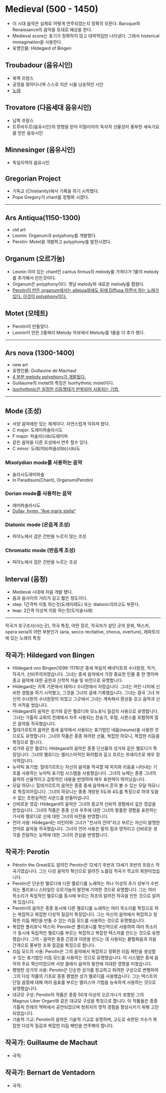 # Medieval (500 - 1450)
- 이 시대 음악은 실제로 어떻게 연주되었는지 정확히 모른다. Baroque와 Renaissance의 음악을 토대로 예상을 한다.
- Medieval score는 표기가 정확하지 않고 대략적임만 나타냈다. 그래서 historical immagination을 사용한다.
- 유명인물: Hildegard of Bingen

## Troubadour (음유시인)
- 북쪽 프랑스
- 궁정을 찾아다니며 스스로 지은 시를 낭송하던 시인
- [노래](https://youtu.be/X1eBZnfHHmo)

## Trovatore (다음세대 음유시인)
- 남쪽 프랑스
- 트루바두르(음유시인)의 영향을 받아 이탈리아의 독자적 선율성이 풍부한 세속가요를 만든 음유시인

## Minnesinger (음유시인)
- 독일지역의 음유시인

## Gregorian Project
- 기독교 (Chistianity)에서 기록을 하기 시작했다.
- Pope Gregory가 chant를 정형화 시켰다.

---
## Ars Antiqua(1150-1300)
- old art
- Leonin: Organum과 polyphony를 개발했다.
- Perotin: Motet을 개발하고 polyphony를 발전시켰다.

## Organum (오르가눔)
- Leonin 이미 있는 chant인 cantus firmus의 melody를 가져다가 1줄의 melody를 추가해서 만든것이다.
- Organum은 polyphony이다. 옛날 melody와 새로운 melody를 합쳤다.
- [Perotin이 만든 organum에서는 alleluia외에도 뒤에 Diffusa 하면서 하는 노래가 있다. 이것이 polyphony이다.](https://youtu.be/6lxDrIn14l4)

## Motet (모테트)
- Perotin이 만들었다.
- Leonin이 만든 2줄짜리 Melody 악보에서 Melody를 1줄을 더 추가 했다.
---
## Ars nova (1300-1400)
- new art
- 유명인물: Guillaume de Machaut
- [4 부분 melody polyphony가 개발됬다.](https://youtu.be/77t_bjYSDKA)
- Guillaume의 motet의 특징은 Isorhythmic motet이다.
- [Isorhythmic은 일정한 리듬형태가 반복되어 사용되는 기법.](https://youtu.be/zBY-ebY_NIE)
---
## Mode (조성)
- 서양 음악에만 있는 체계이다. 자연스럽게 익혀져 왔다.
- C major: 도레미파솔라시도
- F major: 파솔라(시b)도레미파
- 같은 음악을 다른 조성에서 연주 할수 있다.
- C minor: 도레(미b)파솔(라b)(시b)도

### Mixolydian mode를 사용하는 음악
- 솔라시도레미파솔
- In Paradisum(Chant), Organum(Perotin)

### Dorian mode를 사용하는 음악
- 레미파솔라시도
- [Dufay, hymn, “Ave maris stella”](https://www.youtube.com/watch?v=6mcxEtyEUw4)

### Diatonic mode (온음계 조성)
- 피아노에서 검은 건반을 누르지 않는 조성

### Chromatic mode (반음계 조성)
- 피아노에서 검은 건반을 누르는 조성

## Interval (음정)
- Medieval 시대에 처음 개발 됐다.
- 음과 음사이의 거리가 길고 짧은 정도이다.
- step: 1간격씩 이동 하는것(도레미레도) 또는 diatonic이라고도 부른다.
- leap: 2간격 이상씩 이동 하는것(도미솔시레)

---
작곡가 호구조사(사는곳), 작곡 특징, 어떤 장르, 작곡자가 살던 곳의 문화, 텍스처, opera seria의 어떤 부분인가 (aria, secco recitative, chorus, overture), 레파토리에 있는 노래의 특징
## 작곡가: Hildegard von Bingen
- Hildegard von Bingen(1098-1179)은 중세 독일의 베네딕토회 수녀원장, 작가, 작곡가, 신비주의자였습니다. 그녀는 중세 음악에서 가장 중요한 인물 중 한 명이며 종교 음악에 대한 공헌과 신학적 저술 및 비전으로 유명합니다.
- Hildegard는 귀족 가문에서 태어나 수녀원에서 자랐습니다. 그녀는 어린 나이에 신비한 경험을 하기 시작했고, 그것을 그녀의 글에 기록했습니다. 그녀는 결국 그녀 자신의 수녀원의 수녀원장이 되었고 그곳에서 그녀는 계속해서 환상을 갖고 음악과 신학 서적을 썼습니다.
- Hildegard의 음악은 성가와 같은 멜로디와 모노포닉 질감의 사용으로 유명합니다. 그녀는 가톨릭 교회의 전례에서 자주 사용되는 찬송가, 후렴, 시퀀스를 포함하여 많은 음악을 작곡했습니다.
- 힐데가르트의 음악은 중세 음악에서 사용되는 표기법인 네움(neume)을 사용한 것으로도 유명합니다. 그녀의 작품은 종종 화려한 선율, 복잡한 하모니, 복잡한 리듬을 특징으로 합니다.
- 성가와 같은 멜로디: Hildegard의 음악은 종종 단선율의 성가와 같은 멜로디가 특징입니다. 그녀의 멜로디는 멜리스마적인 화려함과 길고 흐르는 프레이즈로 매우 장식적입니다.
- 뉴마틱 표기법: 힐데가르트는 자신의 음악을 작곡할 때 피치와 리듬을 나타내는 기호를 사용하는 뉴마틱 표기법 시스템을 사용했습니다. 그녀의 뉴메는 종종 그녀의 음악의 선율적이고 감정적인 내용을 반영하여 매우 표현력이 뛰어났습니다.
- 모달 하모니: 힐데가르트의 음악은 종종 중세 음악에서 흔히 볼 수 있는 모달 하모니로 특징지어집니다. 그녀의 하모니는 종종 개방된 5도와 4도를 특징으로 하여 잊을 수 없는 초현실적인 사운드를 만들어냅니다.
- 신비로운 영감: Hildegard의 음악은 그녀의 종교적 신비적 경험에서 깊은 영감을 받았습니다. 그녀의 작품은 종종 신과 우주에 대한 그녀의 황홀한 경험을 표현하는 가사와 멜로디로 신에 대한 그녀의 비전을 반영합니다.
- 언어 사용: Hildegard는 라틴어와 그녀가 "천사의 언어"라고 부르는 자신이 발명한 언어로 음악을 작곡했습니다. 그녀의 언어 사용은 말의 힘과 영적이고 신비로운 생각을 전달하는 능력에 대한 그녀의 관심을 반영합니다.

## 작곡가: Perotin
- Pérotin the Great로도 알려진 Perotin은 12세기 후반과 13세기 초반의 프랑스 작곡가였습니다. 그는 다성 음악의 혁신으로 알려진 노틀담 작곡가 학교의 회원이었습니다.
- Perotin은 단순한 멜로디에 다른 멜로디를 노래하는 하나 이상의 추가 성부가 수반되는 폴리포니 스타일인 오르가눔의 발전에 기여한 것으로 유명합니다. 그는 여러 목소리가 독립적인 멜로디를 동시에 부르는 최초의 알려진 작곡을 만든 것으로 알려져 있습니다.
- Perotin의 음악은 종종 동시에 다른 멜로디를 노래하는 여러 목소리를 특징으로 하는 복잡하고 복잡한 다성적 질감이 특징입니다. 그는 자신의 음악에서 복잡하고 정확한 리듬 패턴을 만들 수 있는 리듬 모드를 사용하는 것으로 유명했습니다.
- 복잡한 폴리포닉 텍스처: Perotin은 폴리포니를 혁신적으로 사용하여 여러 목소리가 동시에 독립적인 멜로디를 부르는 복잡하고 복잡한 텍스처를 만드는 것으로 유명했습니다. 그의 - 음악은 종종 긴장과 이완을 만드는 데 사용되는 불협화음과 자음 간격으로 풍부한 조화 질감을 특징으로 합니다.
- 리듬 모드의 사용: Perotin은 그의 음악에서 복잡하고 정확한 리듬 패턴을 생성할 수 있는 표기법인 리듬 모드를 사용하는 것으로 유명했습니다. 이 시스템은 중세 음악의 주요 혁신이었으며 서양 클래식 음악의 발전에 지대한 영향을 미쳤습니다.
- 평범한 성가의 사용: Perotin은 단순한 성가를 정교하고 화려한 구성으로 변형하여 그의 다성 작품의 기초로 종종 평범한 성가 멜로디를 사용했습니다. 그는 텍스트의 단일 음절에 대해 여러 음표를 부르는 멜리스마 기법을 능숙하게 사용하는 것으로 유명했습니다.
- 대규모 구성: Perotin의 작품은 종종 50개 이상의 오르가나가 포함된 그의 Magnus Liber Organi와 같은 대규모 구성을 특징으로 합니다. 이 작품들은 종종 가톨릭 전례의 맥락에서 공연되었으며 청취자의 영적 경험을 향상시키기 위해 고안되었습니다.
- 기술적 기교: Perotin의 음악은 기술적 기교로 유명하며, 고도로 숙련된 가수가 복잡한 다성적 질감과 복잡한 리듬 패턴을 연주해야 합니다.

## 작곡가: Guillaume de Machaut
- 국적: 

## 작곡가: Bernart de Ventadorn
- 국적: 


